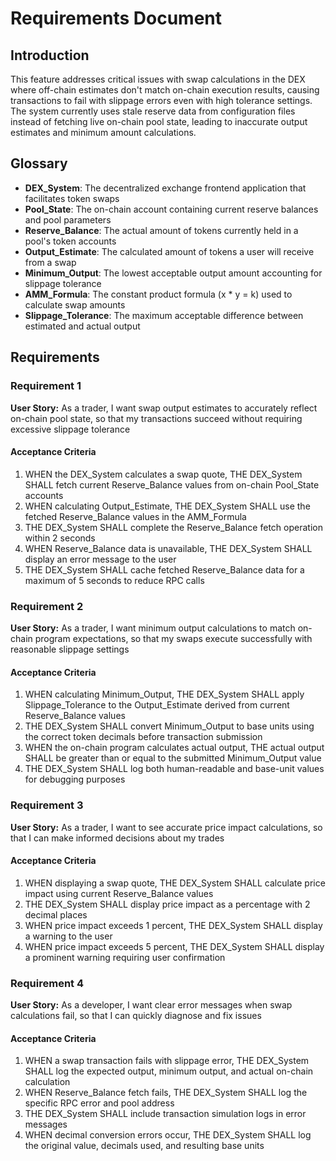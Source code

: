 # Requirements Document

## Introduction

This feature addresses critical issues with swap calculations in the DEX where off-chain estimates don't match on-chain execution results, causing transactions to fail with slippage errors even with high tolerance settings. The system currently uses stale reserve data from configuration files instead of fetching live on-chain pool state, leading to inaccurate output estimates and minimum amount calculations.

## Glossary

- **DEX_System**: The decentralized exchange frontend application that facilitates token swaps
- **Pool_State**: The on-chain account containing current reserve balances and pool parameters
- **Reserve_Balance**: The actual amount of tokens currently held in a pool's token accounts
- **Output_Estimate**: The calculated amount of tokens a user will receive from a swap
- **Minimum_Output**: The lowest acceptable output amount accounting for slippage tolerance
- **AMM_Formula**: The constant product formula (x * y = k) used to calculate swap amounts
- **Slippage_Tolerance**: The maximum acceptable difference between estimated and actual output

## Requirements

### Requirement 1

**User Story:** As a trader, I want swap output estimates to accurately reflect on-chain pool state, so that my transactions succeed without requiring excessive slippage tolerance

#### Acceptance Criteria

1. WHEN the DEX_System calculates a swap quote, THE DEX_System SHALL fetch current Reserve_Balance values from on-chain Pool_State accounts
2. WHEN calculating Output_Estimate, THE DEX_System SHALL use the fetched Reserve_Balance values in the AMM_Formula
3. THE DEX_System SHALL complete the Reserve_Balance fetch operation within 2 seconds
4. WHEN Reserve_Balance data is unavailable, THE DEX_System SHALL display an error message to the user
5. THE DEX_System SHALL cache fetched Reserve_Balance data for a maximum of 5 seconds to reduce RPC calls

### Requirement 2

**User Story:** As a trader, I want minimum output calculations to match on-chain program expectations, so that my swaps execute successfully with reasonable slippage settings

#### Acceptance Criteria

1. WHEN calculating Minimum_Output, THE DEX_System SHALL apply Slippage_Tolerance to the Output_Estimate derived from current Reserve_Balance values
2. THE DEX_System SHALL convert Minimum_Output to base units using the correct token decimals before transaction submission
3. WHEN the on-chain program calculates actual output, THE actual output SHALL be greater than or equal to the submitted Minimum_Output value
4. THE DEX_System SHALL log both human-readable and base-unit values for debugging purposes

### Requirement 3

**User Story:** As a trader, I want to see accurate price impact calculations, so that I can make informed decisions about my trades

#### Acceptance Criteria

1. WHEN displaying a swap quote, THE DEX_System SHALL calculate price impact using current Reserve_Balance values
2. THE DEX_System SHALL display price impact as a percentage with 2 decimal places
3. WHEN price impact exceeds 1 percent, THE DEX_System SHALL display a warning to the user
4. WHEN price impact exceeds 5 percent, THE DEX_System SHALL display a prominent warning requiring user confirmation

### Requirement 4

**User Story:** As a developer, I want clear error messages when swap calculations fail, so that I can quickly diagnose and fix issues

#### Acceptance Criteria

1. WHEN a swap transaction fails with slippage error, THE DEX_System SHALL log the expected output, minimum output, and actual on-chain calculation
2. WHEN Reserve_Balance fetch fails, THE DEX_System SHALL log the specific RPC error and pool address
3. THE DEX_System SHALL include transaction simulation logs in error messages
4. WHEN decimal conversion errors occur, THE DEX_System SHALL log the original value, decimals used, and resulting base units
